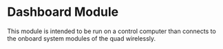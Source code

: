 # Dashboard Module

This module is intended to be run on a control computer than connects to the onboard system modules of the quad wirelessly.

